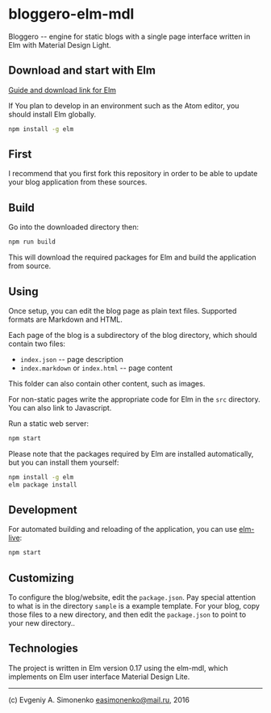 # bloggero-elm-mdl
Bloggero -- engine for static blogs with a single page interface written in Elm
with Material Design Light.

## Download and start with Elm

[Guide and download link for Elm](https://guide.elm-lang.org/get_started.html)

If You plan to develop in an environment such as the Atom editor, you should
install Elm globally.

``` sh
npm install -g elm
```

## First

I recommend that you first fork this repository in order to be able to update
your blog application from these sources.

## Build

Go into the downloaded directory then: 

``` sh
npm run build
```

This will download the required packages for Elm and build the application
from source.

## Using

Once setup, you can edit the blog page as plain text files. Supported formats
are Markdown and HTML.

Each page of the blog is a subdirectory of the blog directory, which should
contain two files:

* `index.json` -- page description
* `index.markdown` or `index.html` -- page content

This folder can also contain other content, such as images.

For non-static pages write the appropriate code for Elm in the
`src` directory. You can also link to Javascript.

Run a static web server:

``` sh
npm start
```

Please note that the packages required by Elm are installed automatically, but you
can install them yourself:

``` sh
npm install -g elm
elm package install
```

## Development

For automated building and reloading of the application, you can use [elm-live](https://github.com/tomekwi/elm-live):

``` sh
npm start
```

## Customizing

To configure the blog/website, edit the `package.json`. Pay special attention to what is
in the directory `sample` is a example template. For your blog, copy those files
to a new directory, and then edit the `package.json` to point to your new
directory..

## Technologies

The project is written in Elm version 0.17 using the elm-mdl, which implements
on Elm user interface Material Design Lite.

---

(c) Evgeniy A. Simonenko <easimonenko@mail.ru>, 2016
